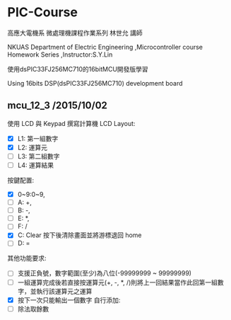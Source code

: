 # PIC-Course
高應大電機系 微處理機課程作業系列 林世允 講師

NKUAS Department of Electric Engineering ,Microcontroller course Homework Series ,Instructor:S.Y.Lin

使用dsPIC33FJ256MC710的16bitMCU開發版學習

Using 16bits DSP(dsPIC33FJ256MC710) development board

## mcu_12_3  /2015/10/02
使用 LCD 與 Keypad 撰寫計算機
LCD Layout:
  - [x] L1: 第一組數字 
  - [x] L2: 運算元
  - [ ] L3: 第二組數字
  - [ ] L4: 運算結果
  
按鍵配置:
  - [x] 0~9:0~9,
  - [ ] A: +,
  - [ ] B: -,
  - [ ] E: *,
  - [ ] F: /
  - [x] C: Clear 按下後清除畫面並將游標退回 home
  - [ ] D: =
  
其他功能要求:
  - [ ] 支援正負號，數字範圍(至少)為八位(-99999999 ~ 99999999)
  - [ ] 一組運算完成後若直接按運算元(+, -, *, /)則將上一回結果當作此回第一組數字，並執行該運算元之運算
  - [x] 按下一次只能輸出一個數字
自行添加:
  - [ ] 除法取餘數
